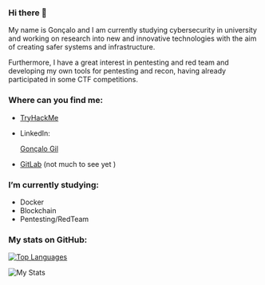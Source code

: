 ### Hi there 👋

My name is Gonçalo and I am currently studying cybersecurity in university and working on research into new and innovative technologies with the aim of creating safer systems and infrastructure.

Furthermore, I have a great interest in pentesting and red team and developing my own tools for pentesting and recon, having already participated in some CTF competitions.

### Where can you find me:

- [TryHackMe](https://tryhackme.com/p/SuperAdmin)
- LinkedIn: <div class="badge-base LI-profile-badge" data-locale="pt_BR" data-size="medium" data-theme="dark" data-type="VERTICAL" data-vanity="goncalogil0" data-version="v1"><a class="badge-base__link LI-simple-link" href="https://pt.linkedin.com/in/goncalogil0?trk=profile-badge">Gonçalo Gil</a></div>
              
- [GitLab](https://gitlab.com/GoncaloGil0) (not much to see yet )

### I’m currently studying:

- Docker
- Blockchain
- Pentesting/RedTeam

### My stats on GitHub: 

[![Top Languages](https://github-readme-stats.vercel.app/api/top-langs/?username=GoncaloGil0&layout=compact&theme=github_dark&langs_count=30)](https://github.com/anuraghazra/github-readme-stats) 

![My Stats](https://github-readme-stats.vercel.app/api?username=GoncaloGil0&show_icons=true&include_all_commits=true&count_private=true&theme=github_dark)
